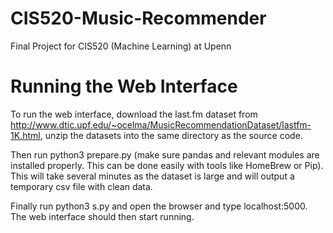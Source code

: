 # CIS520-Music-Recommender
Final Project for CIS520 (Machine Learning) at Upenn

# Running the Web Interface 
To run the web interface, download the last.fm dataset from http://www.dtic.upf.edu/~ocelma/MusicRecommendationDataset/lastfm-1K.html, unzip the datasets into the same directory as the source code. 

Then run python3 prepare.py (make sure pandas and relevant modules are installed properly. This can be done easily with tools like HomeBrew or Pip). This will take several minutes as the dataset is large and will output a temporary csv file with clean data. 

Finally run python3 s.py and open the browser and type localhost:5000. The web interface should then start running.
